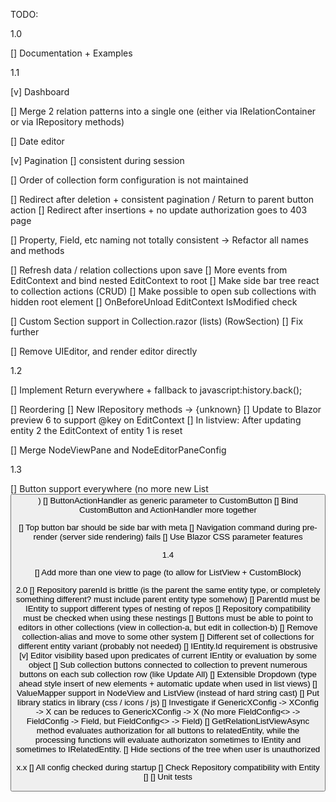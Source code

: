 TODO:

1.0

[] Documentation + Examples

1.1

[v] Dashboard

[] Merge 2 relation patterns into a single one (either via IRelationContainer or via IRepository methods)

[] Date editor

[v] Pagination 
    [] consistent during session

[] Order of collection form configuration is not maintained
  
[] Redirect after deletion + consistent pagination / Return to parent button action
[] Redirect after insertions + no update authorization goes to 403 page

[] Property, Field, etc naming not totally consistent -> Refactor all names and methods

[] Refresh data / relation collections upon save
    [] More events from EditContext and bind nested EditContext to root
    [] Make side bar tree react to collection actions (CRUD)
        [] Make possible to open sub collections with hidden root element
    [] OnBeforeUnload EditContext IsModified check

[] Custom Section support in Collection.razor (lists) (RowSection)
    [] Fix further

[] Remove UIEditor, and render editor directly

1.2

[] Implement Return everywhere + fallback to javascript:history.back();

[] Reordering
    [] New IRepository methods
        -> {unknown}
    [] Update to Blazor preview 6 to support @key on EditContext
        [] In listview: After updating entity 2 the EditContext of entity 1 is reset

[] Merge NodeViewPane and NodeEditorPaneConfig

1.3

[] Button support everywhere (no more new List<Button>)
    [] ButtonActionHandler as generic parameter to CustomButton
    [] Bind CustomButton and ActionHandler more together

[] Top button bar should be side bar with meta
[] Navigation command during pre-render (server side rendering) fails
[] Use Blazor CSS parameter features

1.4

[] Add more than one view to page (to allow for ListView + CustomBlock)

2.0
[] Repository parenId is brittle (is the parent the same entity type, or completely something different? must include parent entity type somehow)
    [] ParentId must be IEntity to support different types of nesting of repos
    [] Repository compatibility must be checked when using these nestings
    [] Buttons must be able to point to editors in other collections (view in collection-a, but edit in collection-b)
    [] Remove collection-alias and move to some other system
[] Different set of collections for different entity variant (probably not needed)
[] IEntity.Id requirement is obstrusive
[v] Editor visibility based upon predicates of current IEntity or evaluation by some object
[] Sub collection buttons connected to collection to prevent numerous buttons on each sub collection row (like Update All)
[] Extensible Dropdown (type ahead style insert of new elements + automatic update when used in list views)
[] ValueMapper support in NodeView and ListView (instead of hard string cast)
[] Put library statics in library (css / icons / js)
[] Investigate if GenericXConfig -> XConfig -> X can be reduces to GenericXConfig -> X (No more FieldConfig<> -> FieldConfig -> Field, but FieldConfig<> -> Field)
[] GetRelationListViewAsync method evaluates authorization for all buttons to relatedEntity, while the processing functions will evaluate authorizaton sometimes to IEntity and sometimes to IRelatedEntity.
[] Hide sections of the tree when user is unauthorized

x.x
[] All config checked during startup
    [] Check Repository compatibility with Entity
    []
[] Unit tests